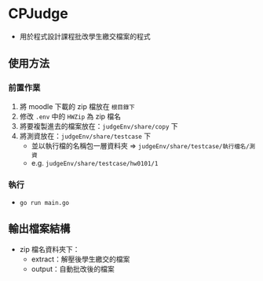 # CPJudge
- 用於程式設計課程批改學生繳交檔案的程式

## 使用方法
### 前置作業
1. 將 moodle 下載的 zip 檔放在 `根目錄下`
2. 修改 `.env` 中的 `HWZip` 為 zip 檔名
3. 將要複製進去的檔案放在：`judgeEnv/share/copy` 下
4. 將測資放在：`judgeEnv/share/testcase` 下 
   - 並以執行檔的名稱包一層資料夾 => `judgeEnv/share/testcase/執行檔名/測資`
   - e.g. `judgeEnv/share/testcase/hw0101/1`
### 執行 
- `go run main.go`

## 輸出檔案結構
- zip 檔名資料夾下：
   - extract：解壓後學生繳交的檔案
   - output：自動批改後的檔案
